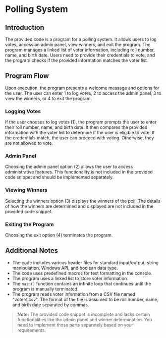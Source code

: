 # Polling System

## Introduction
The provided code is a program for a polling system. It allows users to log votes, access an admin panel, view winners, and exit the program. The program manages a linked list of voter information, including roll number, name, and birth date. Users need to provide their credentials to vote, and the program checks if the provided information matches the voter list.

## Program Flow
Upon execution, the program presents a welcome message and options for the user. The user can enter 1 to log votes, 2 to access the admin panel, 3 to view the winners, or 4 to exit the program.

### Logging Votes
If the user chooses to log votes (1), the program prompts the user to enter their roll number, name, and birth date. It then compares the provided information with the voter list to determine if the user is eligible to vote. If the credentials match, the user can proceed with voting. Otherwise, they are not allowed to vote.

### Admin Panel
Choosing the admin panel option (2) allows the user to access administrative features. This functionality is not included in the provided code snippet and should be implemented separately.

### Viewing Winners
Selecting the winners option (3) displays the winners of the poll. The details of how the winners are determined and displayed are not included in the provided code snippet.

### Exiting the Program
Choosing the exit option (4) terminates the program.

## Additional Notes
- The code includes various header files for standard input/output, string manipulation, Windows API, and boolean data type.
- The code uses predefined macros for text formatting in the console.
- The program uses a linked list to store voter information.
- The `main()` function contains an infinite loop that continues until the program is manually terminated.
- The program reads voter information from a CSV file named "voters.csv". The format of the file is assumed to be roll number, name, and birth date separated by commas.

> **Note:** The provided code snippet is incomplete and lacks certain functionalities like the admin panel and winner determination. You need to implement those parts separately based on your requirements.
